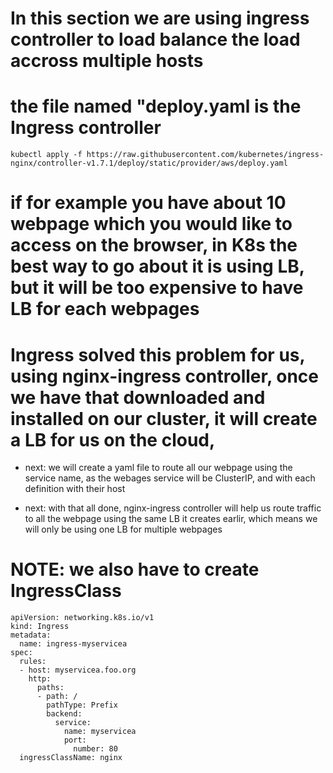 # In this section we are using ingress controller to load balance the load accross multiple hosts 

# the file named "deploy.yaml is the Ingress controller 
```
kubectl apply -f https://raw.githubusercontent.com/kubernetes/ingress-nginx/controller-v1.7.1/deploy/static/provider/aws/deploy.yaml
```

# if for example you have about 10 webpage which you would like to access on the browser, in K8s the best way to go about it is using LB, but it will be too expensive to have LB for each webpages

# Ingress solved this problem for us, using nginx-ingress controller, once we have that downloaded and installed on our cluster, it will create a LB for us on the cloud, 

- next: we will create a yaml file to route all our webpage using the service name, as the webages service will be ClusterIP, and with each definition with their host

- next: with that all done, nginx-ingress controller will help us route traffic to all the webpage using the same LB it creates earlir, which means we will only be using one LB for multiple webpages

# NOTE: we also have to create IngressClass
```
apiVersion: networking.k8s.io/v1
kind: Ingress
metadata:
  name: ingress-myservicea
spec:
  rules:
  - host: myservicea.foo.org
    http:
      paths:
      - path: /
        pathType: Prefix
        backend:
          service:
            name: myservicea
            port:
              number: 80
  ingressClassName: nginx

```